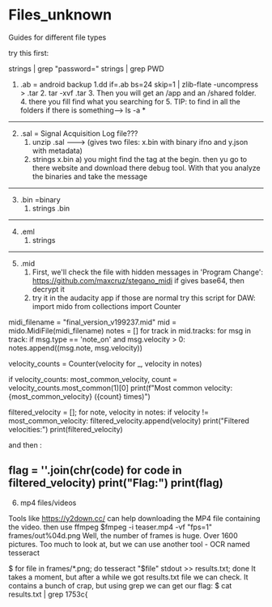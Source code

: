 # Files_unknown
Guides for different file types

try this first:

strings <filename> | grep "password="
strings <filename> | grep PWD




1) .ab = android backup
   1.dd if=<filename>.ab bs=24 skip=1 | zlib-flate -uncompress > <filename>.tar
   2. tar -xvf <filename>.tar
   3. Then you will get an /app and an /shared folder.
   4. there you fill find what you searching for
   5. TIP: to find in all the folders if there is something--> ls -a *
---------------------------------------------------------------------------------------------------------------------------
2) .sal = Signal Acquisition Log file???
   1) unzip <filename>.sal   ---> (gives two files: x.bin  with binary ifno and y.json with metadata)
   2) strings x.bin 
      a) you might find the <SALEAE> tag at the begin. then yu go to there website and download there debug tool. With          that you analyze the binaries and take the message 
---------------------------------------------------------------------------------------------------------------------------
3) .bin =binary
   1) strings <filename>.bin
----------------------------------------------------------------------------------------------------------------------------

4) .eml
   1) strings
----------------------------------------------------------------------------------------------------------------------  
5) .mid
   1) First, we'll check the file with hidden messages in 'Program Change': https://github.com/maxcruz/stegano_midi
      if gives base64, then decrypt it
   2) try it in the audacity app
   if those are normal try this script  for DAW:
import mido
from collections import Counter

midi_filename = "final_version_v199237.mid"
mid = mido.MidiFile(midi_filename)
notes = []
for track in mid.tracks:
    for msg in track:
        if msg.type == 'note_on' and msg.velocity > 0:
            notes.append((msg.note, msg.velocity))

velocity_counts = Counter(velocity for _, velocity in notes)

if velocity_counts:
    most_common_velocity, count = velocity_counts.most_common(1)[0]
    print(f"Most common velocity: {most_common_velocity} ({count} times)")

filtered_velocity = [];
for note, velocity in notes:
    if velocity != most_common_velocity:
        filtered_velocity.append(velocity)
print("Filtered velocities:")
print(filtered_velocity)


and then :

flag = ''.join(chr(code) for code in filtered_velocity)
print("Flag:")
print(flag)
------------------------------------------------------------------------------------------------------------------------------
6) mp4 files/videos

Tools like https://y2down.cc/ can help downloading the MP4 file containing the video.
then use ffmpeg
$fmpeg -i teaser.mp4 -vf "fps=1" frames/out%04d.png
Well, the number of frames is huge. Over 1600 pictures. Too much to look at, but we can use another tool - OCR named tesseract

$ for file in frames/*.png; do tesseract "$file" stdout >> results.txt; done
It takes a moment, but after a while we got results.txt file we can check. It contains a bunch of crap, but using grep we can get our flag:
$ cat results.txt | grep 1753c{

